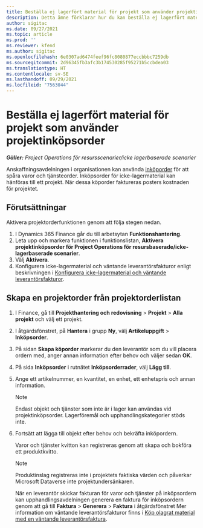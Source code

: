 ```yaml
---
title: Beställa ej lagerfört material för projekt som använder projektinköpsorder
description: Detta ämne förklarar hur du kan beställa ej lagerfört material för projekt som använder projektinköpsorder.
author: sigitac
ms.date: 09/27/2021
ms.topic: article
ms.prod: ''
ms.reviewer: kfend
ms.author: sigitac
ms.openlocfilehash: 6e0307ad6474feef96fc8080877eccbbbc7259db
ms.sourcegitcommit: 2d96345fb3afc3b174530285f95271b5ccbdea03
ms.translationtype: HT
ms.contentlocale: sv-SE
ms.lasthandoff: 09/29/2021
ms.locfileid: "7563044"
---
```

# <a name="order-non-stocked-materials-for-a-project-using-project-purchase-orders"></a>Beställa ej lagerfört material för projekt som använder projektinköpsorder

_**Gäller:** Project Operations för resursscenarier/icke lagerbaserade scenarier_

Anskaffningsavdelningen i organisationen kan använda [inköporder](/dynamics365/supply-chain/procurement/purchase-order-overview) för att spåra varor och tjänsteorder. Inköpsorder för icke-lagermaterial kan hänföras till ett projekt. När dessa köporder faktureras posters kostnaden för projektet.

## <a name="prerequisites"></a>Förutsättningar
Aktivera projektorderfunktionen genom att följa stegen nedan.

1. I Dynamics 365 Finance går du till arbetsytan **Funktionshantering**.
2. Leta upp och markera funktionen i funktionslistan, **Aktivera projektinköpsorder för Project Operations för resursbaserade/icke-lagerbaserade scenarier**.
3. Välj **Aktivera**.
4. Konfigurera icke-lagermaterial och väntande leverantörsfakturor enligt beskrivningen i [Konfigurera icke-lagermaterial och väntande leverantörsfakturor](configure-materials-nonstocked.md). 

## <a name="create-a-project-purchase-order-from-the-project-purchase-order-list"></a>Skapa en projektorder från projektorderlistan

1. I Finance, gå till **Projekthantering och redovisning** > **Projekt** > **Alla projekt** och välj ett projekt.
2. I åtgärdsfönstret, på **Hantera** i grupp **Ny**, välj **Artikeluppgift** > **Inköpsorder**.
3. På sidan **Skapa köporder** markerar du den leverantör som du vill placera ordern med, anger annan information efter behov och väljer sedan **OK**.
4. På sida **Inköpsorder** i rutnätet **Inköpsorderrader**, välj **Lägg till**.
5. Ange ett artikelnummer, en kvantitet, en enhet, ett enhetspris och annan information.

    > [!NOTE]
    > Endast objekt och tjänster som inte är i lager kan användas vid projektinköpsorder. Lagerföremål och upphandlingskategorier stöds inte.

6. Fortsätt att lägga till objekt efter behov och bekräfta inköpordern.

    Varor och tjänster kvitton kan registreras genom att skapa och bokföra ett produktkvitto.

    > [!NOTE]
    > Produktinslag registreras inte i projektets faktiska värden och påverkar Microsoft Dataverse inte projektundersänkaren.

    När en leverantör skickar fakturan för varor och tjänster på inköpsordern kan upphandlingsavdelningen generera en faktura för inköpsordern genom att gå till **Faktura** > **Generera** > **Faktura** i åtgärdsfönstret Mer information om väntande leverantörsfakturor finns i [Köp olagrat material med en väntande leverantörsfaktura](pending-vendor-invoices.md).
